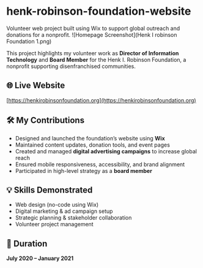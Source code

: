 # henk-robinson-foundation-website
Volunteer web project built using Wix to support global outreach and donations for a nonprofit.
![Homepage Screenshot](Henk I robinson Foundation 1.png)

This project highlights my volunteer work as **Director of Information Technology** and **Board Member** for the Henk I. Robinson Foundation, a nonprofit supporting disenfranchised communities.

## 🌐 Live Website
[https://henkirobinsonfoundation.org](https://henkirobinsonfoundation.org)

## 🛠️ My Contributions
- Designed and launched the foundation’s website using **Wix**
- Maintained content updates, donation tools, and event pages
- Created and managed **digital advertising campaigns** to increase global reach
- Ensured mobile responsiveness, accessibility, and brand alignment
- Participated in high-level strategy as a **board member**

## 💡 Skills Demonstrated
- Web design (no-code using Wix)
- Digital marketing & ad campaign setup
- Strategic planning & stakeholder collaboration
- Volunteer project management

## 📅 Duration
**July 2020 – January 2021**

